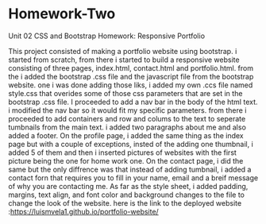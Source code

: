 # Homework-Two
Unit 02 CSS and Bootstrap Homework: Responsive Portfolio

This project consisted of making a portfolio website using bootstrap. i started from scratch, from there i started to build a responsive website consisting of three pages, index.html, contact.html and portfolio.html. from the i added the bootstrap .css file and the javascript file from the bootstrap website. one i was done adding those liks, i added my own .ccs file named style.css that overides some of those css parameters that are set in the bootstrap .css file. I proceeded to add a nav bar in the body of the html text. i modified the nav bar so it would fit my specific parameters. from there i proceeded to add containers and row and colums to the text to seperate tumbnails from the main text. i added two paragraphs about me and also added a footer. 
On the profile page, i added the same thing as the index page but with a couple of exceptions, insted of the adding one thumbnail, i added 5 of them and then i inserted pictures of websites with the first picture being the one for home work one. 
On the contact page, i did the same but the only diffrence was that instead of adding tumbnail, i added a contact forn that requires you to fill in your name, email and a breif message of why you are contacting me. As far as the style sheet, i added padding, margins, text align, and font color and background changes to the file to change the look of the website.
here is the link to the deployed website :https://luismvela1.github.io/portfolio-website/